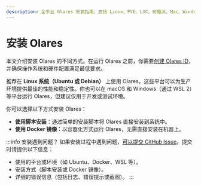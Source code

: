 ```yaml
---
description: 全平台 Olares 安装指南，支持 Linux、PVE、LXC、树莓派、Mac、Windows WSL，提供命令行和 Docker 两种部署方式。
---
```

# 安装 Olares
本文介绍安装 Olares 的不同方式。在运行 Olares 之前，你需要[创建 Olares ID](create-olares-id.md)，并确保操作系统和硬件配置满足最低要求。

推荐在 **Linux 系统（Ubuntu 或 Debian）** 上使用 Olares，这些平台可以为生产环境提供最佳的性能和稳定性。你也可以在 macOS 和 Windows（通过 WSL 2）等平台运行 Olares，但建议仅用于开发或测试环境。

你可以选择以下方式安装 Olares：

- **使用脚本安装**：通过简单的安装脚本将 Olares 直接安装到系统中。
- **使用 Docker 镜像**：以容器化方式运行 Olares，无需直接安装在机器上。

:::info 安装遇到问题？
如果安装过程中遇到问题，[可以提交 GitHub Issue](https://github.com/beclab/Olares/issues/new)。提交时请提供以下信息：
- 使用的平台或环境（如 Ubuntu、Docker、WSL 等）。
- 安装方式（脚本安装或 Docker 镜像）。
- 详细的错误信息（包括日志、错误提示或截图）。
:::